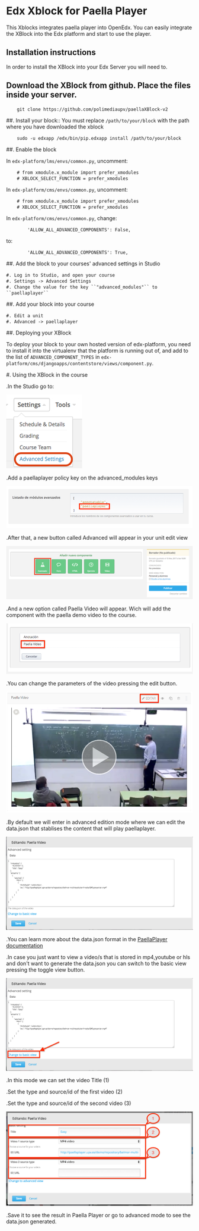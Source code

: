 # Edx Xblock for Paella Player #
This Xblocks integrates paella player into OpenEdx.
You can easily integrate the XBlock into the Edx platform and start to use the player.


## Installation instructions ##
In order to install the XBlock into your Edx Server you will need to.

## Download the XBlock from github. Place the files inside your server.

		git clone https://github.com/polimediaupv/paellaXBlock-v2


##.   Install your block::
You must replace `/path/to/your/block` with the path where you have downloaded the xblock

		sudo -u edxapp /edx/bin/pip.edxapp install /path/to/your/block

##.  Enable the block

  In ``edx-platform/lms/envs/common.py``, uncomment:

        # from xmodule.x_module import prefer_xmodules
        # XBLOCK_SELECT_FUNCTION = prefer_xmodules

  In ``edx-platform/cms/envs/common.py``, uncomment:

        # from xmodule.x_module import prefer_xmodules
        # XBLOCK_SELECT_FUNCTION = prefer_xmodules

  In ``edx-platform/cms/envs/common.py``, change:

            'ALLOW_ALL_ADVANCED_COMPONENTS': False,

   to:

            'ALLOW_ALL_ADVANCED_COMPONENTS': True,

##.  Add the block to your courses' advanced settings in Studio

    #. Log in to Studio, and open your course
    #. Settings -> Advanced Settings
    #. Change the value for the key ``"advanced_modules"`` to ``paellaplayer``


##.  Add your block into your course

    #. Edit a unit
    #. Advanced -> paellaplayer

##. Deploying your XBlock

To deploy your block to your own hosted version of edx-platform, you need to install it
into the virtualenv that the platform is running out of, and add to the list of ``ADVANCED_COMPONENT_TYPES``
in ``edx-platform/cms/djangoapps/contentstore/views/component.py``.

#. Using the XBlock in the course

.In the Studio go to:

![Settings->Advanced Settings](https://raw.githubusercontent.com/polimediaupv/paellaXBlock-v2/master/doc/img/1.png)

.Add a paellaplayer policy key on the advanced_modules keys

![Policy key added](https://raw.githubusercontent.com/polimediaupv/paellaXBlock-v2/master/doc/img/2.png)

.After that, a new button called Advanced will appear in your unit edit view

![Advanced](https://raw.githubusercontent.com/polimediaupv/paellaXBlock-v2/master/doc/img/3.png)

.And a new option called Paella Video will appear. Wich will add the component with the paella demo video to the course.

![Adding paella](https://raw.githubusercontent.com/polimediaupv/paellaXBlock-v2/master/doc/img/4.png)

.You can change the parameters of the video pressing the edit button.

![Playing paella](https://raw.githubusercontent.com/polimediaupv/paellaXBlock-v2/master/doc/img/5.png)

.By default we will enter in advanced edition mode where we can edit the data.json that stablises the content that will play paellaplayer.

![Playing paella](https://raw.githubusercontent.com/polimediaupv/paellaXBlock-v2/master/doc/img/6.png)

.You can learn more about the data.json format in the [PaellaPlayer documentation](https://github.com/polimediaupv/paella/blob/master/doc/adopter_doc/integrate_datajson.md)

.In case you just want to view a video/s that is stored in mp4,youtube or hls and don't want to generate the data.json you can switch to the basic view pressing the toggle view button.

![Playing paella](https://raw.githubusercontent.com/polimediaupv/paellaXBlock-v2/master/doc/img/7.png)

.In this mode we can set the video Title (1)

.Set the type and source/id of the first video (2)

.Set the type and source/id of the second video (3)

![Playing paella](https://raw.githubusercontent.com/polimediaupv/paellaXBlock-v2/master/doc/img/8.png)

.Save it to see the result in Paella Player or go to advanced mode to see the data.json generated.